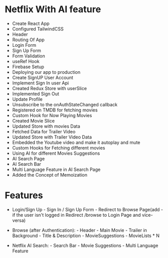 # Netflix With AI feature

- Create React App
- Configured TailwindCSS
- Header
- Routing Of App
- Login Form
- Sign Up Form
- Form Validation
- useRef Hook
- Firebase Setup
- Deploying our app to production
- Create SignUP User Account
- Implement Sign In user Api
- Created Redux Store with userSlice
- Implemented Sign Out 
- Update Profile
- Unsubscribe to the onAuthStateChanged callback
- Registered on TMDB for fetching movies 
- Custom Hook for Now Playing Movies
- Created Movie Slice
- Updated  Store with movies Data
- Fetched Data for Trailer Video
- Updated Store with Trailer Video Data
- Embedded the Youtube video and make it autoplay and mute
- Custom Hooks for Fetching different movies
- Using AI for different Movies Suggestions
- AI Search Page
- AI Search Bar
- Multi Language Feature in AI Search Page
- Added the Concept of Memoization




 # Features
  - Login/Sign Up
        - Sign In / Sign Up Form
        - Redirect to Browse Page(add - if the user isn't logged in Redirect /browse to Login Page and vice-versa)
  - Browse (after Authentication):
        - Header
        - Main Movie
              - Trailer in Background
              - Title & Description
              - MovieSuggestions
                     - MovieLists * N

  -  Netflix AI Search: 
         - Search Bar
         - Movie Suggestions 
         - Multi Language Feature                 